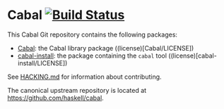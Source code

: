 # Cabal [![Build Status](https://secure.travis-ci.org/haskell/cabal.png?branch=master)](http://travis-ci.org/haskell/cabal)

This Cabal Git repository contains the following packages:

 * [Cabal](Cabal/README.md): the Cabal library package ((license)[Cabal/LICENSE])
 * [cabal-install](cabal-install/README.md): the package containing the `cabal` tool ((license)[cabal-install/LICENSE])

See [HACKING.md](HACKING.md) for information about contributing.

The canonical upstream repository is located at
https://github.com/haskell/cabal.
